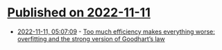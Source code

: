 # [Published on 2022-11-11](index.md)

* [2022-11-11, 05:07:09](https://lobste.rs/s/6uc9rg/too_much_efficiency_makes_everything) - [Too much efficiency makes everything worse: overfitting and the strong version of Goodhart’s law](http://sohl-dickstein.github.io/2022/11/06/strong-Goodhart.html)
